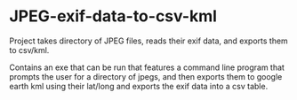 # JPEG-exif-data-to-csv-kml
Project takes directory of JPEG files, reads their exif data, and exports them to csv/kml.

Contains an exe that can be run that features a command line program that prompts the user
for a directory of jpegs, and then exports them to google earth kml using their lat/long
and exports the exif data into a csv table.
